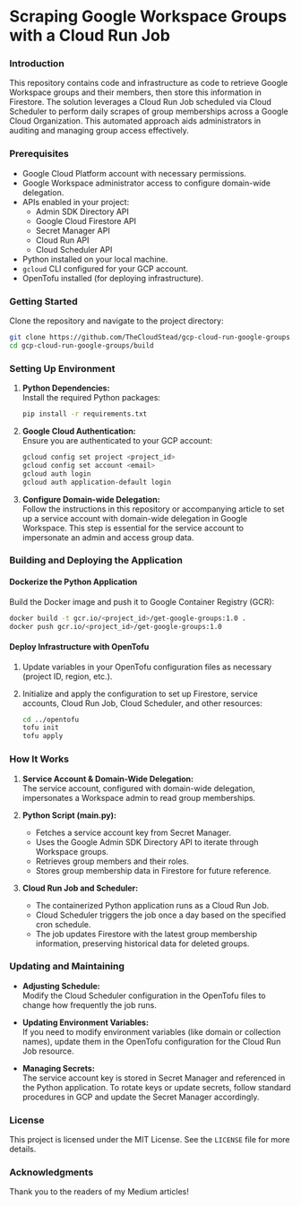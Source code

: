 # Scraping Google Workspace Groups with a Cloud Run Job

### Introduction

This repository contains code and infrastructure as code to retrieve Google Workspace groups and their members, then store this information in Firestore. The solution leverages a Cloud Run Job scheduled via Cloud Scheduler to perform daily scrapes of group memberships across a Google Cloud Organization. This automated approach aids administrators in auditing and managing group access effectively.

### Prerequisites

- Google Cloud Platform account with necessary permissions.
- Google Workspace administrator access to configure domain-wide delegation.
- APIs enabled in your project:
  - Admin SDK Directory API
  - Google Cloud Firestore API
  - Secret Manager API
  - Cloud Run API
  - Cloud Scheduler API
- Python installed on your local machine.
- `gcloud` CLI configured for your GCP account.
- OpenTofu installed (for deploying infrastructure).

### Getting Started

Clone the repository and navigate to the project directory:

```bash
git clone https://github.com/TheCloudStead/gcp-cloud-run-google-groups.git
cd gcp-cloud-run-google-groups/build
```

### Setting Up Environment

1. **Python Dependencies:**  
   Install the required Python packages:

   ```bash
   pip install -r requirements.txt
   ```

2. **Google Cloud Authentication:**  
   Ensure you are authenticated to your GCP account:

   ```bash
   gcloud config set project <project_id>
   gcloud config set account <email>
   gcloud auth login
   gcloud auth application-default login
   ```

3. **Configure Domain-wide Delegation:**  
   Follow the instructions in this repository or accompanying article to set up a service account with domain-wide delegation in Google Workspace. This step is essential for the service account to impersonate an admin and access group data.

### Building and Deploying the Application

#### Dockerize the Python Application

Build the Docker image and push it to Google Container Registry (GCR):

```bash
docker build -t gcr.io/<project_id>/get-google-groups:1.0 .
docker push gcr.io/<project_id>/get-google-groups:1.0
```

#### Deploy Infrastructure with OpenTofu

1. Update variables in your OpenTofu configuration files as necessary (project ID, region, etc.).
2. Initialize and apply the configuration to set up Firestore, service accounts, Cloud Run Job, Cloud Scheduler, and other resources:

   ```bash
   cd ../opentofu
   tofu init
   tofu apply
   ```

### How It Works

1. **Service Account & Domain-Wide Delegation:**  
   The service account, configured with domain-wide delegation, impersonates a Workspace admin to read group memberships.

2. **Python Script (main.py):**  
   - Fetches a service account key from Secret Manager.
   - Uses the Google Admin SDK Directory API to iterate through Workspace groups.
   - Retrieves group members and their roles.
   - Stores group membership data in Firestore for future reference.

3. **Cloud Run Job and Scheduler:**  
   - The containerized Python application runs as a Cloud Run Job.
   - Cloud Scheduler triggers the job once a day based on the specified cron schedule.
   - The job updates Firestore with the latest group membership information, preserving historical data for deleted groups.

### Updating and Maintaining

- **Adjusting Schedule:**  
  Modify the Cloud Scheduler configuration in the OpenTofu files to change how frequently the job runs.

- **Updating Environment Variables:**  
  If you need to modify environment variables (like domain or collection names), update them in the OpenTofu configuration for the Cloud Run Job resource.

- **Managing Secrets:**  
  The service account key is stored in Secret Manager and referenced in the Python application. To rotate keys or update secrets, follow standard procedures in GCP and update the Secret Manager accordingly.

### License

This project is licensed under the MIT License. See the `LICENSE` file for more details.

### Acknowledgments

Thank you to the readers of my Medium articles!
